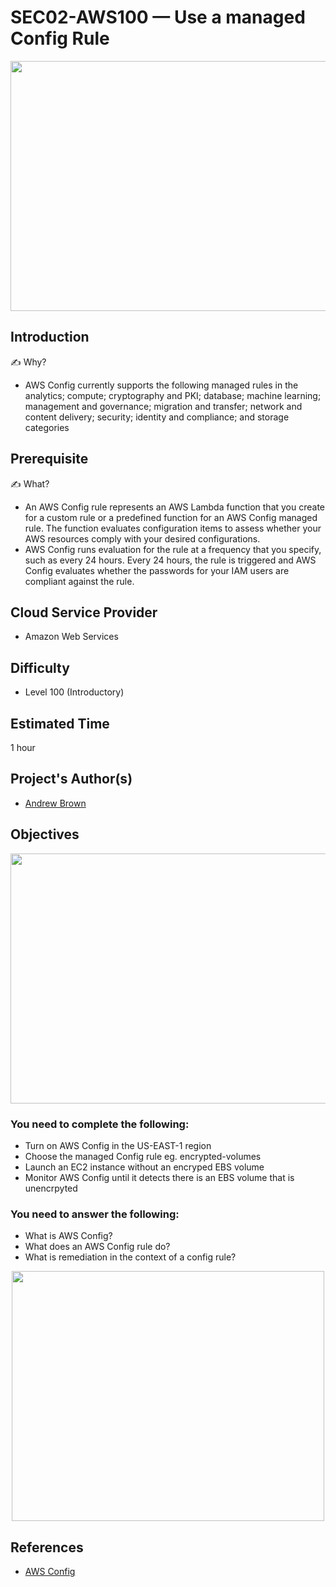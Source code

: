 # SEC02-AWS100 — Use a managed Config Rule

<p align="center" >
<img src="https://user-images.githubusercontent.com/69337392/176993657-adc28b7d-f48a-4525-b8f0-b8a766b9b86f.jpg" height="400" width="800" ></p>

## Introduction

✍️ Why?
- AWS Config currently supports the following managed rules in the analytics; compute; cryptography and PKI; database; machine learning; management and governance; migration and transfer; network and content delivery; security; identity and compliance; and storage categories

## Prerequisite

✍️ What?
- An AWS Config rule represents an AWS Lambda function that you create for a custom rule or a predefined function for an AWS Config managed rule. The function evaluates configuration items to assess whether your AWS resources comply with your desired configurations.
- AWS Config runs evaluation for the rule at a frequency that you specify, such as every 24 hours. Every 24 hours, the rule is triggered and AWS Config evaluates whether the passwords for your IAM users are compliant against the rule.

## Cloud Service Provider
- Amazon Web Services

## Difficulty
- Level 100 (Introductory)

## Estimated Time
1 hour

## Project's Author(s)
- [Andrew Brown](https://twitter.com/andrewbrown)

## Objectives

<p align="center" >
<img src="https://user-images.githubusercontent.com/69337392/176993678-f14bc679-7865-44c4-a6bc-64e8aefca999.png" height="400" width="700" ></p>

### You need to complete the following:

- Turn on AWS Config in the US-EAST-1 region
- Choose the managed Config rule eg. encrypted-volumes
- Launch an EC2 instance without an encryped EBS volume
- Monitor AWS Config until it detects there is an EBS volume that is unencrpyted

### You need to answer the following:

- What is AWS Config?
- What does an AWS Config rule do?
- What is remediation in the context of a config rule?

<p align="center" >
<img src="https://user-images.githubusercontent.com/69337392/176993670-faf0bc67-b94f-4488-acd3-6e4e77330d68.png" height="400" width="500" ></p>

## References

- [AWS Config](https://aws.amazon.com/config/)
